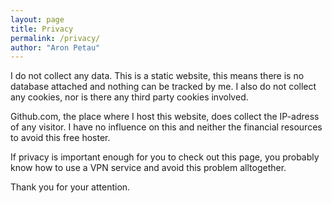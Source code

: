 ```yaml
---
layout: page
title: Privacy
permalink: /privacy/
author: "Aron Petau"
---
```


I do not collect any data.
This is a static website, this means there is no database attached and nothing can be tracked by me.
I also do not collect any cookies, nor is there any third party cookies involved.

Github.com, the place where I host this website, does collect the IP-adress of any visitor.
I have no influence on this and neither the financial resources to avoid this free hoster.

If privacy is important enough for you to check out this page, you probably know how to use a VPN service and avoid this problem alltogether.


Thank you for your attention.
